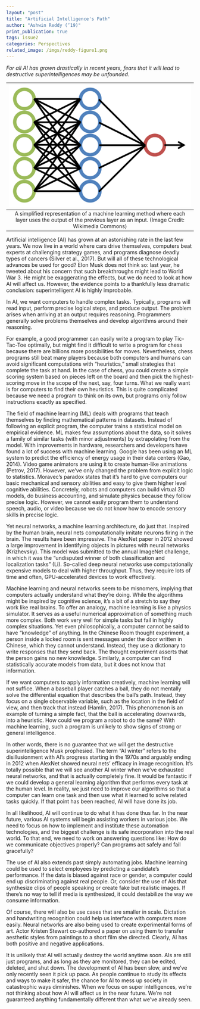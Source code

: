 ```yaml
---
layout: "post"
title: "Artificial Intelligence's Path"
author: "Ashwin Reddy (‘19)"
print_publication: true
tags: issue2
categories: Perspectives
related_image: /imgs/reddy-figure1.png
---
```


*For all AI has grown drastically in recent years, fears that it will lead to destructive superintelligences may be unfounded.*

<!--excerpt-->

| ![](/imgs/reddy-figure1.png) | 
|:--:| 
|A simplified representation of a machine learning method where each layer uses the output of the previous layer as an input. (Image Credit: Wikimedia Commons)|

Artificial intelligence (AI) has grown at an astonishing rate in the last few years. We now live in a world where cars drive themselves, computers beat experts at challenging strategy games, and programs diagnose deadly types of cancers (Silver et al., 2017). But will all of these technological advances be used for good? Elon Musk does not think so: last year, he tweeted about his concern that such breakthroughs might lead to World War 3. He might be exaggerating the effects, but we do need to look at how AI will affect us. However, the evidence points to a thankfully less dramatic conclusion: superintelligent AI is highly improbable.

In AI, we want computers to handle complex tasks. Typically, programs will read input, perform precise logical steps, and produce output. The problem arises when arriving at an output requires reasoning. Programmers generally solve problems themselves and develop algorithms around their reasoning.

For example, a good programmer can easily write a program to play Tic-Tac-Toe optimally, but might find it difficult to write a program for chess because there are billions more possibilities for moves. Nevertheless, chess programs still beat many players because both computers and humans can avoid significant computations with “heuristics,” small strategies that complete the task at hand. In the case of chess, you could create a simple scoring system based on pieces left on the board and then pick the highest-scoring move in the scope of the next, say, four turns. What we really want is for computers to find their own heuristics. This is quite complicated because we need a program to think on its own, but programs only follow instructions exactly as specified.

The field of machine learning (ML) deals with programs that teach themselves by finding mathematical patterns in datasets. Instead of following an explicit program, the computer trains a statistical model on empirical evidence. ML makes few assumptions about the data, so it solves a family of similar tasks (with minor adjustments) by extrapolating from the model. With improvements in hardware, researchers and developers have found a lot of success with machine learning. Google has been using an ML system to predict the efficiency of energy usage in their data centers (Gao, 2014). Video game animators are using it to create human-like animations (Petrov, 2017). However, we’ve only changed the problem from explicit logic to statistics. Moravec’s paradox states that it’s hard to give computers our basic mechanical and sensory abilities and easy to give them higher level cognitive abilities. Concretely, robots and computers can build virtual 3D models, do business accounting, and simulate physics because they follow precise logic. However, we cannot easily program them to understand speech, audio, or video because we do not know how to encode sensory skills in precise logic.

Yet neural networks, a machine learning architecture, do just that. Inspired by the human brain, neural nets computationally imitate neurons firing in the brain. The results have been impressive. The AlexNet paper in 2012 showed a large improvement in identifying objects in pictures with neural networks (Krizhevsky). This model was submitted to the annual ImageNet challenge, in which it was the “undisputed winner of both classification and localization tasks” (Li). So-called deep neural networks use computationally expensive models to deal with higher throughput. Thus, they require lots of time and often, GPU-accelerated devices to work effectively.

Machine learning and neural networks seem to be misnomers, implying that computers actually understand what they’re doing. While the algorithms might be inspired by cognitive science, it’s a bit of a stretch to say they work like real brains. To offer an analogy, machine learning is like a physics simulator. It serves as a useful numerical approximation of something much more complex. Both work very well for simple tasks but fail in highly complex situations. Yet even philosophically, a computer cannot be said to have “knowledge” of anything. In the Chinese Room thought experiment, a person inside a locked room is sent messages under the door written in Chinese, which they cannot understand. Instead, they use a dictionary to write responses that they send back. The thought experiment asserts that the person gains no new knowledge. Similarly, a computer can find statistically accurate models from data, but it does not know that information.

If we want computers to apply information creatively, machine learning will not suffice. When a baseball player catches a ball, they do not mentally solve the differential equation that describes the ball’s path. Instead, they focus on a single observable variable, such as the location in the field of view, and then track that instead (Hamlin, 2017). This phenomenon is an example of turning a simple fact, that the ball is accelerating downwards, into a heuristic. How could we program a robot to do the same? With machine learning, such a program is unlikely to show signs of strong or general intelligence.

In other words, there is no guarantee that we will get the destructive superintelligence Musk prophesied. The term “AI winter” refers to the disillusionment with AI’s progress starting in the 1970s and arguably ending in 2012 when AlexNet showed neural nets’ efficacy in image recognition. It’s totally possible that we will see another AI winter when we’ve exhausted neural networks, and that is actually completely fine. It would be fantastic if we could develop a general learning algorithm that performs every task at the human level. In reality, we just need to improve our algorithms so that a computer can learn one task and then use what it learned to solve related tasks quickly. If that point has been reached, AI will have done its job.

In all likelihood, AI will continue to do what it has done thus far. In the near future, various AI systems will begin assisting workers in various jobs. We need to focus on how to implement and institute these automation technologies, and the biggest challenge is its safe incorporation into the real world. To that end, we need to work on answering questions like: How do we communicate objectives properly? Can programs act safely and fail gracefully?

The use of AI also extends past simply automating jobs. Machine learning could be used to select employees by predicting a candidate’s performance. If the data is biased against race or gender, a computer could end up discriminating against real people. Or, consider the use of AIs that synthesize clips of people speaking or create fake but realistic images. If there’s no way to tell if media is synthesized, it could destabilize the way we consume information.

Of course, there will also be use cases that are smaller in scale. Dictation and handwriting recognition could help us interface with computers more easily. Neural networks are also being used to create experimental forms of art. Actor Kristen Stewart co-authored a paper on using them to transfer aesthetic styles from paintings to a short film she directed. Clearly, AI has both positive and negative applications.

It is unlikely that AI will actually destroy the world anytime soon. AIs are still just programs, and as long as they are monitored, they can be edited, deleted, and shut down. The development of AI has been slow, and we’ve only recently seen it pick up pace. As people continue to study its effects and ways to make it safer, the chance for AI to mess up society in catastrophic ways diminishes. When we focus on super intelligences, we’re not thinking about how AI will affect us in the near future. We’re not guaranteed anything fundamentally different than what we’ve already seen.